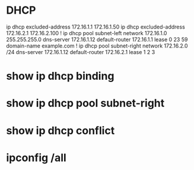 # DHCP

ip dhcp excluded-address 172.16.1.1 172.16.1.50
ip dhcp excluded-address 172.16.2.1 172.16.2.100
!
ip dhcp pool subnet-left
network 172.16.1.0 255.255.255.0
dns-server 172.16.1.12
default-router 172.16.1.1
lease 0 23 59
domain-name example.com
!
ip dhcp pool subnet-right
network 172.16.2.0 /24
dns-server 172.16.1.12
default-router 172.16.2.1
lease 1 2 3

# show ip dhcp binding
# show ip dhcp pool subnet-right
# show ip dhcp conflict
# ipconfig /all
